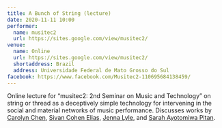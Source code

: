 ```yaml
---
title: A Bunch of String (lecture)
date: 2020-11-11 10:00
performer:
  name: musitec2
  url: https://sites.google.com/view/musitec2/
venue:
  name: Online
  url: https://sites.google.com/view/musitec2/
  shortaddress: Brazil
  address: Universidade Federal de Mato Grosso do Sul
facebook: https://www.facebook.com/Musitec2-110695684138459/
---
```

Online lecture for “musitec2: 2nd Seminar on Music and Technology” on string
or thread as a deceptively simple technology for intervening in the social and
material networks of music performance. Discusses works by [Carolyn Chen][cc],
[Sivan Cohen Elias][sce], [Jenna Lyle][jl], and [Sarah Ayotomiwa Pitan][sp].

[cc]: https://www.youtube.com/watch?v=ejHY4dAahkw
[sce]: https://www.youtube.com/watch?v=YKJ6Fj9mc3s
[jl]: https://www.youtube.com/watch?v=b5P1Np3vVBI
[sp]: https://www.youtube.com/watch?v=_VzMXRXCl9E
